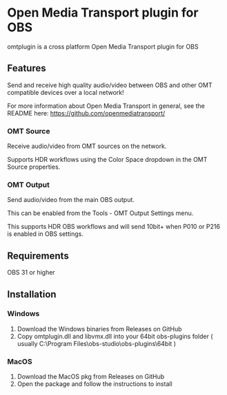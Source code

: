 ﻿# Open Media Transport plugin for OBS

omtplugin is a cross platform Open Media Transport plugin for OBS

## Features

Send and receive high quality audio/video between OBS and other OMT compatible devices over a local network!

For more information about Open Media Transport in general, see the README here:
https://github.com/openmediatransport/

### OMT Source

Receive audio/video from OMT sources on the network.

Supports HDR workflows using the Color Space dropdown in the OMT Source properties.

### OMT Output

Send audio/video from the main OBS output.

This can be enabled from the Tools - OMT Output Settings menu.

This supports HDR OBS workflows and will send 10bit+ when P010 or P216 is enabled in OBS settings.

## Requirements

OBS 31 or higher

## Installation

### Windows

1. Download the Windows binaries from Releases on GitHub
2. Copy omtplugin.dll and libvmx.dll into your 64bit obs-plugins folder 
( usually C:\Program Files\obs-studio\obs-plugins\64bit )

### MacOS

1. Download the MacOS pkg from Releases on GitHub
2. Open the package and follow the instructions to install



